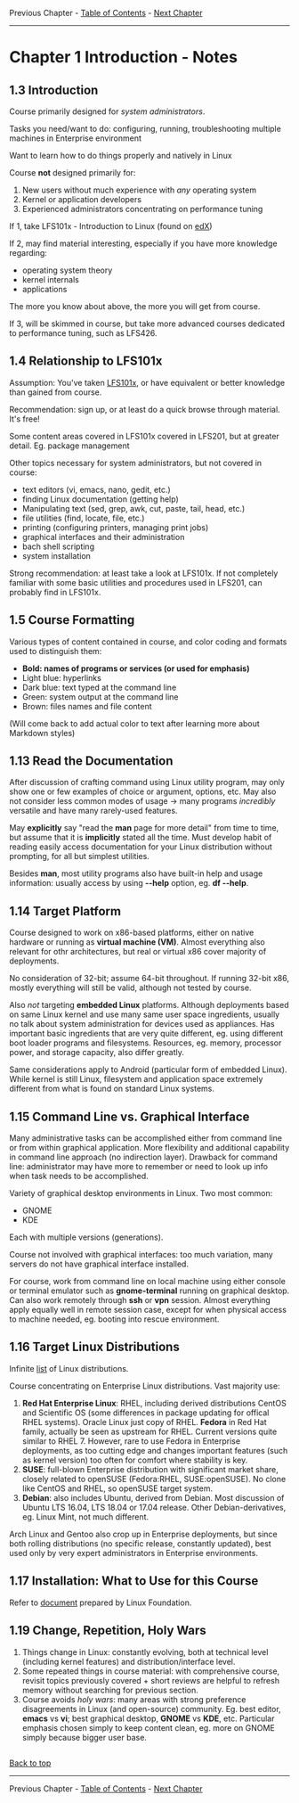Previous Chapter - [Table of Contents](../README.md#table-of-contents) - [Next Chapter](../Ch02-filesystemtreelayout/notes_Ch02.md)

---

# Chapter 1 Introduction - Notes

## 1.3 Introduction
Course primarily designed for *system administrators*.

Tasks you need/want to do: configuring, running, troubleshooting multiple machines in Enterprise environment

Want to learn how to do things properly and natively in Linux

Course **not** designed primarily for:
1. New users without much experience with *any* operating system
2. Kernel or application developers
3. Experienced administrators concentrating on performance tuning

If 1, take LFS101x - Introduction to Linux (found on [edX](https://www.edx.org/course/introduction-to-linux))

If 2, may find material interesting, especially if you have more knowledge regarding:
- operating system theory
- kernel internals
- applications

The more you know about above, the more you will get from course.

If 3, will be skimmed in course, but take more advanced courses dedicated to performance tuning, such as LFS426.


## 1.4 Relationship to LFS101x
Assumption: You've taken [LFS101x](https://www.edx.org/course/introduction-to-linux), or have equivalent or better knowledge than gained from course.

Recommendation: sign up, or at least do a quick browse through material. It's free!

Some content areas covered in LFS101x covered in LFS201, but at greater detail. Eg. package management

Other topics necessary for system administrators, but not covered in course:
- text editors (vi, emacs, nano, gedit, etc.)
- finding Linux documentation (getting help)
- Manipulating text (sed, grep, awk, cut, paste, tail, head, etc.)
- file utilities (find, locate, file, etc.)
- printing (configuring printers, managing print jobs)
- graphical interfaces and their administration
- bach shell scripting
- system installation

Strong recommendation: at least take a look at LFS101x. If not completely familiar with some basic utilities and procedures used in LFS201, can probably find in LFS101x.


## 1.5 Course Formatting
Various types of content contained in course, and color coding and formats used to distinguish them:
- **Bold: names of programs or services (or used for emphasis)**
- Light blue: hyperlinks
- Dark blue: text typed at the command line
- Green: system output at the command line
- Brown: files names and file content

(Will come back to add actual color to text after learning more about Markdown styles)

## 1.13 Read the Documentation
After discussion of crafting command using Linux utility program, may only show one or few examples of choice or argument, options, etc. May also not consider less common modes of usage -> many programs *incredibly* versatile and have many rarely-used features.

May **explicitly** say "read the **man** page for more detail" from time to time, but assume that it is **implicitly** stated all the time. Must develop habit of reading easily access documentation for your Linux distribution without prompting, for all but simplest utilities.

Besides **man**, most utility programs also have built-in help and usage information: usually access by using **--help** option, eg. **df --help**.


## 1.14 Target Platform
Course designed to work on x86-based platforms, either on native hardware or running as **virtual machine (VM)**. Almost everything also relevant for othr architectures, but real or virtual x86 cover majority of deployments.

No consideration of 32-bit; assume 64-bit throughout. If running 32-bit x86, mostly everything will still be valid, although not tested by course.

Also *not* targeting **embedded Linux** platforms. Although deployments based on same Linux kernel and use many same user space ingredients, usually no talk about system administration for devices used as appliances. Has important basic ingredients that are very quite different, eg. using different boot loader programs and filesystems. Resources, eg. memory, processor power, and storage capacity, also differ greatly.

Same considerations apply to Android (particular form of embedded Linux). While kernel is still Linux, filesystem and application space extremely different from what is found on standard Linux systems.


## 1.15 Command Line vs. Graphical Interface
Many administrative tasks can be accomplished either from command line or from within graphical application. More flexibility and additional capability in command line approach (no indirection layer). Drawback for command line: administrator may have more to remember or need to look up info when task needs to be accomplished.

Variety of graphical desktop environments in Linux. Two most common:
- GNOME
- KDE

Each with multiple versions (generations).

Course not involved with graphical interfaces: too much variation, many servers do not have graphical interface installed.

For course, work from command line on local machine using either console or terminal emulator such as **gnome-terminal** running on graphical desktop. Can also work remotely through **ssh** or **vpn** session. Almost everything apply equally well in remote session case, except for when physical access to machine needed, eg. booting into rescue environment.


## 1.16 Target Linux Distributions
Infinite [list](http://lwn.net/Distributions) of Linux distributions.

Course concentrating on Enterprise Linux distributions. Vast majority use:
1. **Red Hat Enterprise Linux**: RHEL, including derived distributions CentOS and Scientific OS (some differences in package updating for offical RHEL systems). Oracle Linux just copy of RHEL. **Fedora** in Red Hat family, actually be seen as upstream for RHEL. Current versions quite similar to RHEL 7. However, rare to use Fedora in Enterprise deployments, as too cutting edge and changes important features (such as kernel version) too often for comfort where stability is key.
2. **SUSE**: full-blown Enterprise distribution with significant market share, closely related to openSUSE (Fedora:RHEL, SUSE:openSUSE). No clone like CentOS and RHEL, so openSUSE target system.
3. **Debian**: also includes Ubuntu, derived from Debian. Most discussion of Ubuntu LTS 16.04, LTS 18.04 or 17.04 release. Other Debian-derivatives, eg. Linux Mint, not much different.

Arch Linux and Gentoo also crop up in Enterprise deployments, but since both rolling distributions (no specific release, constantly updated), best used only by very expert administrators in Enterprise environments.

## 1.17 Installation: What to Use for this Course
Refer to [document](https://github.com/schatto1/LFS201/blob/master/Preparing%20Your%20Computer.pdf) prepared by Linux Foundation.


## 1.19 Change, Repetition, Holy Wars
1. Things change in Linux: constantly evolving, both at technical level (including kernel features) and distribution/interface level.
2. Some repeated things in course material: with comprehensive course, revisit topics previously covered + short reviews are helpful to refresh memory without searching for previous section.
3. Course avoids *holy wars*: many areas with strong preference disagreements in Linux (and open-source) community. Eg. best editor, **emacs** vs **vi**; best graphical desktop, **GNOME** vs **KDE**, etc. Particular emphasis chosen simply to keep content clean, eg. more on GNOME simply because bigger user base.

##

[Back to top](#)

---

Previous Chapter - [Table of Contents](../README.md#table-of-contents) - [Next Chapter](../Ch02-filesystemtreelayout/notes_Ch02.md)
